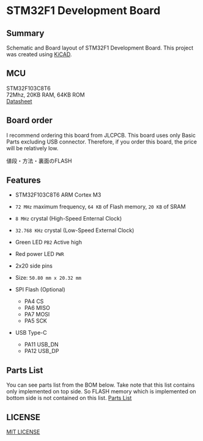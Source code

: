 # STM32F1 Development Board

## Summary
Schematic and Board layout of STM32F1 Development Board. This project was created using [KiCAD](https://www.kicad.org/).

## MCU
STM32F103C8T6  
72Mhz, 20KB RAM, 64KB ROM  
[Datasheet](https://www.st.com/resource/en/datasheet/stm32f103cb.pdf)

## Board order
I recommend ordering this board from JLCPCB. This board uses only Basic Parts excluding USB connector. Therefore, if you order this board, the price will be relatively low.

値段・方法・裏面のFLASH

## Features
* STM32F103C8T6 ARM Cortex M3
* `72 MHz` maximum frequency, `64 KB` of Flash memory, `20 KB` of SRAM
* `8 MHz` crystal (High-Speed Enternal Clock)
* `32.768 KHz` crystal (Low-Speed External Clock)
* Green LED `PB2` Active high
* Red power LED `PWR`
* 2x20 side pins
* Size: `50.80 mm x 20.32 mm`

* SPI Flash (Optional)
  * PA4 CS
  * PA6 MISO
  * PA7 MOSI
  * PA5 SCK

* USB Type-C
  * PA11 USB_DN
  * PA12 USB_DP

## Parts List
You can see parts list from the BOM below. Take note that this list contains only implemented on top side. So FLASH memory which is implemented on bottom side is not contained on this list.
[Parts List](/production/bom.csv)

## LICENSE
[MIT LICENSE](/LICENSE)
